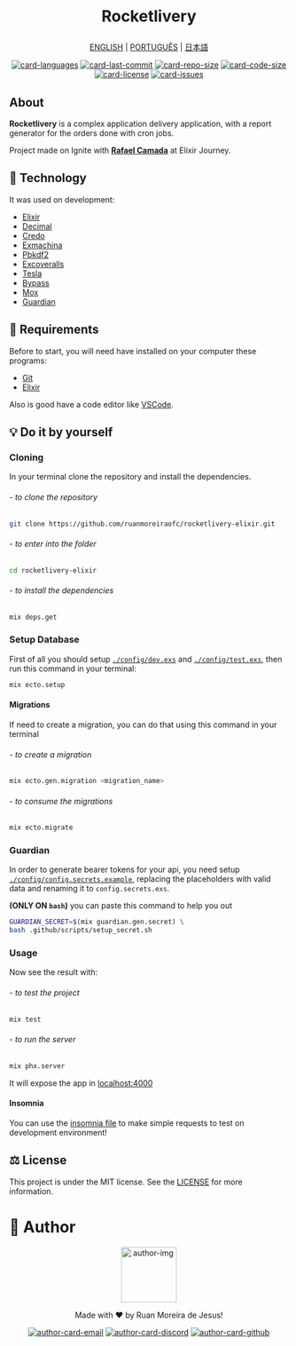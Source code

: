 <h1 align='center'>

Rocketlivery

</h1>

<div align="center">

[ENGLISH][lang-en]
|
[PORTUGUÊS][lang-pt]
|
[日本語][lang-jp]

</div>

<div align="center">

[![card-languages]][btn-null]
[![card-last-commit]][btn-null]
[![card-repo-size]][btn-goto-clone]
[![card-code-size]][btn-null]
[![card-license]][btn-goto-license]
[![card-issues]][btn-goto-issues]

</div>

## About <span id="id-about"/>

**Rocketlivery** is a complex application delivery application, with a report generator for the orders done with cron jobs.

Project made on Ignite with **[Rafael Camada][btn-tutor]** at Elixir Journey.

## :triangular_ruler: Technology <span id="id-about"/>

It was used on development:

- [Elixir]
- [Decimal]
- [Credo]
- [Exmachina]
- [Pbkdf2][pbkdf2_elixir]
- [Excoveralls]
- [Tesla]
- [Bypass]
- [Mox]
- [Guardian]

## :electric_plug: Requirements <span id="id-clone"/>

Before to start, you will need have installed on your computer these programs:

- [Git][btn-git]
- [Elixir][btn-elixir]

Also is good have a code editor like [VSCode][btn-vscode].

## :bulb: Do it by yourself

### Cloning

In your terminal clone the repository and install the dependencies.

###### - to clone the repository

```bash
git clone https://github.com/ruanmoreiraofc/rocketlivery-elixir.git
```

###### - to enter into the folder

```bash
cd rocketlivery-elixir
```

###### - to install the dependencies

```bash
mix deps.get
```

### Setup Database

First of all you should setup [`./config/dev.exs`][btn-example-config-dev] and
[`./config/test.exs`][btn-example-config-test], then run this command in your terminal:

```bash
mix ecto.setup
```

#### Migrations

If need to create a migration, you can do that using this command in your terminal

###### - to create a migration

```bash
mix ecto.gen.migration <migration_name>
```

###### - to consume the migrations

```bash
mix ecto.migrate
```

### Guardian

In order to generate bearer tokens for your api, you need setup [`./config/config.secrets.example`][btn-example-config-secrets], replacing the placeholders with valid data and renaming it to `config.secrets.exs`.

**(ONLY ON `bash`)** you can paste this command to help you out

```bash
GUARDIAN_SECRET=$(mix guardian.gen.secret) \
bash .github/scripts/setup_secret.sh
```

### Usage

Now see the result with:

###### - to test the project

```bash
mix test
```

###### - to run the server

```bash
mix phx.server
```

It will expose the app in [localhost:4000][btn-localhost]

#### Insomnia

You can use the [insomnia file][btn-example-insomnia] to make simple requests to test on development environment!

## :balance_scale: License <span id="id-license"/>

This project is under the MIT license. See the [LICENSE][btn-license] for more information.

# :boy: Author <span id="id-author"/>

<div align="center">

  <p>
    <img
      alt="author-img"
      title="Ruan Moreira de Jesus"
      width="100"
      src="https://github.com/ruanmoreiraofc.png">
  </p>

  <!-- ![author-img] does not work with Github's default profile image -->

Made with :heart: by Ruan Moreira de Jesus!

[![author-card-email]][author-btn-email]
[![author-card-discord]][author-btn-discord]
[![author-card-github]][author-btn-github]

</div>

<!--
  ***---- VARIABLES ----***
-->

[btn-null]: #

<!-- *** AUTHOR *** -->

[author-img]: https://github.com/ruanmoreiraofc.png?size=100 "Ruan Moreira de Jesus"
[author-card-email]: https://img.shields.io/badge/Email--$?style=social&logo=microsoft-outlook
[author-card-discord]: https://img.shields.io/badge/Discord--$?style=social&logo=discord
[author-card-github]: https://img.shields.io/github/followers/ruanmoreiraofc?style=social
[author-btn-email]: mailto:ruanmoreiraofc@hotmail.com "Get in touch!"
[author-btn-discord]: #RuanMoreiraOfc#7904 "RuanMoreiraOfc#7904"
[author-btn-github]: https://github.com/ruanmoreiraofc "Github Profile"

<!-- *** LANGUAGES README *** -->

[lang-en]: #
[lang-pt]: #
[lang-jp]: #

<!-- *** INFO CARDS *** -->

[card-languages]: https://img.shields.io/github/languages/count/ruanmoreiraofc/rocketlivery-elixir?style=for-the-badge&label=Languages
[card-last-commit]: https://img.shields.io/github/last-commit/ruanmoreiraofc/rocketlivery-elixir?style=for-the-badge&label=Last%20Commit
[card-repo-size]: https://img.shields.io/github/repo-size/ruanmoreiraofc/rocketlivery-elixir?style=for-the-badge&label=Repo%20Size
[card-code-size]: https://img.shields.io/github/languages/code-size/ruanmoreiraofc/rocketlivery-elixir?style=for-the-badge&label=Code%20Size
[card-license]: https://img.shields.io/github/license/ruanmoreiraofc/rocketlivery-elixir?style=for-the-badge&label=License
[card-issues]: https://img.shields.io/github/issues/ruanmoreiraofc/rocketlivery-elixir?style=for-the-badge

<!-- *** MAIN BUTTONS *** -->

[btn-tutor]: https://github.com/rafaelcamarda "Rocketseat Educator"
[btn-git]: https://git-scm.com
[btn-elixir]: https://elixir-lang.org/install.html
[btn-vscode]: https://code.visualstudio.com
[btn-goto-clone]: #id-clone
[btn-goto-license]: #id-license
[btn-goto-issues]: https://github.com/ruanmoreiraofc/rocketlivery-elixir/issues?q=is%3Aopen
[btn-localhost]: http://localhost:4000
[btn-example-config-dev]: ./config/dev.exs
[btn-example-config-secrets]: ./config/config.secrets.example
[btn-example-config-test]: ./config/test.exs
[btn-example-insomnia]: insomnia.json
[btn-license]: LICENSE

<!-- *** TECHNOLOGY *** -->

[elixir]: https://elixir-lang.org
[credo]: https://github.com/rrrene/credo
[exmachina]: https://github.com/thoughtbot/ex_machina
[decimal]: https://github.com/ericmj/decimal
[pbkdf2_elixir]: https://github.com/riverrun/pbkdf2_elixir
[excoveralls]: https://github.com/parroty/excoveralls
[tesla]: https://github.com/elixir-tesla/tesla
[bypass]: https://github.com/PSPDFKit-labs/bypass
[mox]: https://github.com/dashbitco/mox
[guardian]: https://github.com/ueberauth/guardian
